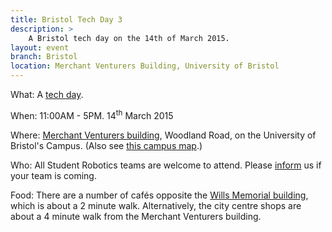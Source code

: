 ```yaml
---
title: Bristol Tech Day 3
description: >
    A Bristol tech day on the 14th of March 2015.
layout: event
branch: Bristol
location: Merchant Venturers Building, University of Bristol
---
```


What: A [tech day](/events/tech_days).

When: 11:00AM - 5PM. 14<sup>th</sup> March 2015

Where: [Merchant Venturers building](http://www.bristol.ac.uk/conferences-hospitality/conferences/precinct/merchant/),
   Woodland Road, on the University of Bristol's Campus.
  (Also see [this campus map](http://www.bris.ac.uk/media-library/sites/maps/migrated/documents/precinct-key.pdf).)

Who: All Student Robotics teams are welcome to attend.
  Please [inform](/about/contactus) us if your team is coming.

Food: There are a number of cafés opposite the [Wills Memorial building](http://www.bristol.ac.uk/conferences-hospitality/conferences/precinct/willsmemorial), which is about a 2 minute walk.
  Alternatively, the city centre shops are about a 4 minute walk from the Merchant Venturers building.
